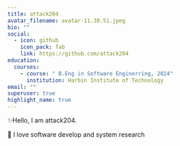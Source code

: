 ```yaml
---
title: attack204
avatar_filename: avatar-11.30.51.jpeg
bio: ""
social:
  - icon: github
    icon_pack: fab
    link: https://github.com/attack204
education:
  courses:
    - course: " B.Eng in Software Enginerring, 2024"
      institution: Harbin Institute of Technology
email: ""
superuser: true
highlight_name: true
---
```

✨Hello, I am attack204.

💓 I love software develop and system research